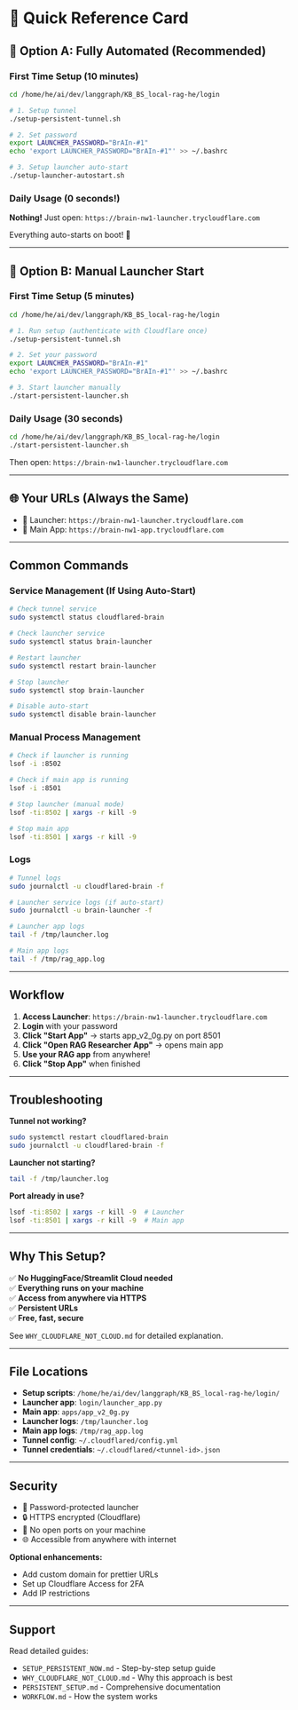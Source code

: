 # 🚀 Quick Reference Card

## 🤖 Option A: Fully Automated (Recommended)

### First Time Setup (10 minutes)

```bash
cd /home/he/ai/dev/langgraph/KB_BS_local-rag-he/login

# 1. Setup tunnel
./setup-persistent-tunnel.sh

# 2. Set password
export LAUNCHER_PASSWORD="BrAIn-#1"
echo 'export LAUNCHER_PASSWORD="BrAIn-#1"' >> ~/.bashrc

# 3. Setup launcher auto-start
./setup-launcher-autostart.sh
```

### Daily Usage (0 seconds!)

**Nothing!** Just open: `https://brain-nw1-launcher.trycloudflare.com`

Everything auto-starts on boot! 🎉

---

## 👤 Option B: Manual Launcher Start

### First Time Setup (5 minutes)

```bash
cd /home/he/ai/dev/langgraph/KB_BS_local-rag-he/login

# 1. Run setup (authenticate with Cloudflare once)
./setup-persistent-tunnel.sh

# 2. Set your password
export LAUNCHER_PASSWORD="BrAIn-#1"
echo 'export LAUNCHER_PASSWORD="BrAIn-#1"' >> ~/.bashrc

# 3. Start launcher manually
./start-persistent-launcher.sh
```

### Daily Usage (30 seconds)

```bash
cd /home/he/ai/dev/langgraph/KB_BS_local-rag-he/login
./start-persistent-launcher.sh
```

Then open: `https://brain-nw1-launcher.trycloudflare.com`

---

## 🌐 Your URLs (Always the Same)

- 🔐 Launcher: `https://brain-nw1-launcher.trycloudflare.com`
- 🚀 Main App: `https://brain-nw1-app.trycloudflare.com`

---

## Common Commands

### Service Management (If Using Auto-Start)

```bash
# Check tunnel service
sudo systemctl status cloudflared-brain

# Check launcher service
sudo systemctl status brain-launcher

# Restart launcher
sudo systemctl restart brain-launcher

# Stop launcher
sudo systemctl stop brain-launcher

# Disable auto-start
sudo systemctl disable brain-launcher
```

### Manual Process Management

```bash
# Check if launcher is running
lsof -i :8502

# Check if main app is running
lsof -i :8501

# Stop launcher (manual mode)
lsof -ti:8502 | xargs -r kill -9

# Stop main app
lsof -ti:8501 | xargs -r kill -9
```

### Logs

```bash
# Tunnel logs
sudo journalctl -u cloudflared-brain -f

# Launcher service logs (if auto-start)
sudo journalctl -u brain-launcher -f

# Launcher app logs
tail -f /tmp/launcher.log

# Main app logs
tail -f /tmp/rag_app.log
```

---

## Workflow

1. **Access Launcher**: `https://brain-nw1-launcher.trycloudflare.com`
2. **Login** with your password
3. **Click "Start App"** → starts app_v2_0g.py on port 8501
4. **Click "Open RAG Researcher App"** → opens main app
5. **Use your RAG app** from anywhere!
6. **Click "Stop App"** when finished

---

## Troubleshooting

**Tunnel not working?**
```bash
sudo systemctl restart cloudflared-brain
sudo journalctl -u cloudflared-brain -f
```

**Launcher not starting?**
```bash
tail -f /tmp/launcher.log
```

**Port already in use?**
```bash
lsof -ti:8502 | xargs -r kill -9  # Launcher
lsof -ti:8501 | xargs -r kill -9  # Main app
```

---

## Why This Setup?

✅ **No HuggingFace/Streamlit Cloud needed**  
✅ **Everything runs on your machine**  
✅ **Access from anywhere via HTTPS**  
✅ **Persistent URLs**  
✅ **Free, fast, secure**  

See `WHY_CLOUDFLARE_NOT_CLOUD.md` for detailed explanation.

---

## File Locations

- **Setup scripts**: `/home/he/ai/dev/langgraph/KB_BS_local-rag-he/login/`
- **Launcher app**: `login/launcher_app.py`
- **Main app**: `apps/app_v2_0g.py`
- **Launcher logs**: `/tmp/launcher.log`
- **Main app logs**: `/tmp/rag_app.log`
- **Tunnel config**: `~/.cloudflared/config.yml`
- **Tunnel credentials**: `~/.cloudflared/<tunnel-id>.json`

---

## Security

- 🔐 Password-protected launcher
- 🔒 HTTPS encrypted (Cloudflare)
- 🚫 No open ports on your machine
- 🌐 Accessible from anywhere with internet

**Optional enhancements:**
- Add custom domain for prettier URLs
- Set up Cloudflare Access for 2FA
- Add IP restrictions

---

## Support

Read detailed guides:
- `SETUP_PERSISTENT_NOW.md` - Step-by-step setup guide
- `WHY_CLOUDFLARE_NOT_CLOUD.md` - Why this approach is best
- `PERSISTENT_SETUP.md` - Comprehensive documentation
- `WORKFLOW.md` - How the system works
